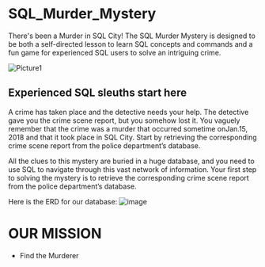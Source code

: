 # SQL_Murder_Mystery
There's been a Murder in SQL City! The SQL Murder Mystery is designed to be both a self-directed lesson to learn SQL concepts and commands and a fun game for experienced SQL users to solve an intriguing crime.

![Picture1](https://user-images.githubusercontent.com/104670003/183478375-bf62d604-8065-4ef5-8963-6ee827619b09.png)

## Experienced SQL sleuths start here 
A crime has taken place and the detective needs your help. The detective gave you the crime scene report, but you somehow lost it. You vaguely remember that the crime was a ​murder​ that occurred sometime on ​Jan.15, 2018​ and that it took place in ​SQL City​. Start by retrieving the corresponding crime scene report from the police department’s database.

All the clues to this mystery are buried in a huge database, and you need to use SQL to navigate through this vast network of information. Your first step to solving the mystery is to retrieve the corresponding crime scene report from the police department’s database. 
 
 Here is the ERD for our database:
 ![image](https://user-images.githubusercontent.com/104670003/183323030-d1353cb9-79f3-4aab-9a2d-df6ebf82e56a.png)
 
 # OUR MISSION
 
  - Find the Murderer

 
 
